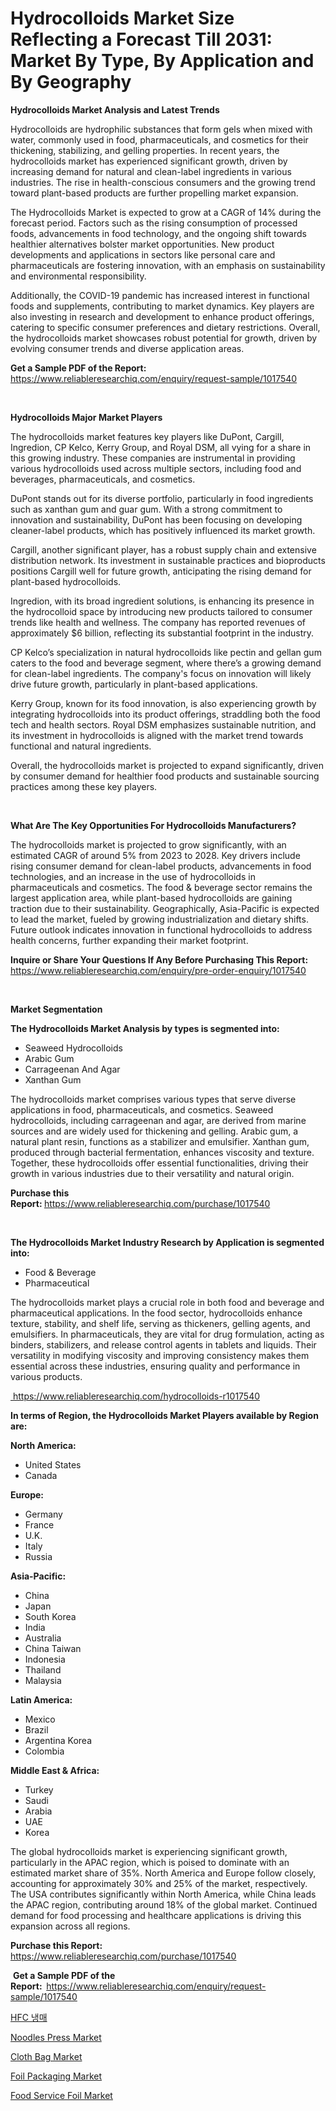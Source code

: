 <p><h1>Hydrocolloids Market Size Reflecting a Forecast Till 2031: Market By Type, By Application and By Geography</h1></p><p><strong>Hydrocolloids Market Analysis and Latest Trends</strong></p>
<p><p>Hydrocolloids are hydrophilic substances that form gels when mixed with water, commonly used in food, pharmaceuticals, and cosmetics for their thickening, stabilizing, and gelling properties. In recent years, the hydrocolloids market has experienced significant growth, driven by increasing demand for natural and clean-label ingredients in various industries. The rise in health-conscious consumers and the growing trend toward plant-based products are further propelling market expansion.</p><p>The Hydrocolloids Market is expected to grow at a CAGR of 14% during the forecast period. Factors such as the rising consumption of processed foods, advancements in food technology, and the ongoing shift towards healthier alternatives bolster market opportunities. New product developments and applications in sectors like personal care and pharmaceuticals are fostering innovation, with an emphasis on sustainability and environmental responsibility.</p><p>Additionally, the COVID-19 pandemic has increased interest in functional foods and supplements, contributing to market dynamics. Key players are also investing in research and development to enhance product offerings, catering to specific consumer preferences and dietary restrictions. Overall, the hydrocolloids market showcases robust potential for growth, driven by evolving consumer trends and diverse application areas.</p></p>
<p><strong>Get a Sample PDF of the Report:&nbsp;</strong> <a href="https://www.reliableresearchiq.com/enquiry/request-sample/1017540">https://www.reliableresearchiq.com/enquiry/request-sample/1017540</a></p>
<p>&nbsp;</p>
<p><strong>Hydrocolloids Major Market Players</strong></p>
<p><p>The hydrocolloids market features key players like DuPont, Cargill, Ingredion, CP Kelco, Kerry Group, and Royal DSM, all vying for a share in this growing industry. These companies are instrumental in providing various hydrocolloids used across multiple sectors, including food and beverages, pharmaceuticals, and cosmetics.</p><p>DuPont stands out for its diverse portfolio, particularly in food ingredients such as xanthan gum and guar gum. With a strong commitment to innovation and sustainability, DuPont has been focusing on developing cleaner-label products, which has positively influenced its market growth.</p><p>Cargill, another significant player, has a robust supply chain and extensive distribution network. Its investment in sustainable practices and bioproducts positions Cargill well for future growth, anticipating the rising demand for plant-based hydrocolloids.</p><p>Ingredion, with its broad ingredient solutions, is enhancing its presence in the hydrocolloid space by introducing new products tailored to consumer trends like health and wellness. The company has reported revenues of approximately $6 billion, reflecting its substantial footprint in the industry.</p><p>CP Kelco’s specialization in natural hydrocolloids like pectin and gellan gum caters to the food and beverage segment, where there’s a growing demand for clean-label ingredients. The company's focus on innovation will likely drive future growth, particularly in plant-based applications.</p><p>Kerry Group, known for its food innovation, is also experiencing growth by integrating hydrocolloids into its product offerings, straddling both the food tech and health sectors. Royal DSM emphasizes sustainable nutrition, and its investment in hydrocolloids is aligned with the market trend towards functional and natural ingredients.</p><p>Overall, the hydrocolloids market is projected to expand significantly, driven by consumer demand for healthier food products and sustainable sourcing practices among these key players.</p></p>
<p>&nbsp;</p>
<p><strong>What Are The Key Opportunities For Hydrocolloids Manufacturers?</strong></p>
<p><p>The hydrocolloids market is projected to grow significantly, with an estimated CAGR of around 5% from 2023 to 2028. Key drivers include rising consumer demand for clean-label products, advancements in food technologies, and an increase in the use of hydrocolloids in pharmaceuticals and cosmetics. The food & beverage sector remains the largest application area, while plant-based hydrocolloids are gaining traction due to their sustainability. Geographically, Asia-Pacific is expected to lead the market, fueled by growing industrialization and dietary shifts. Future outlook indicates innovation in functional hydrocolloids to address health concerns, further expanding their market footprint.</p></p>
<p><strong>Inquire or Share Your Questions If Any Before Purchasing This Report:</strong> <a href="https://www.reliableresearchiq.com/enquiry/pre-order-enquiry/1017540">https://www.reliableresearchiq.com/enquiry/pre-order-enquiry/1017540</a></p>
<p>&nbsp;</p>
<p><strong>Market Segmentation</strong></p>
<p><strong>The Hydrocolloids Market Analysis by types is segmented into:</strong></p>
<p><ul><li>Seaweed Hydrocolloids</li><li>Arabic Gum</li><li>Carrageenan And Agar</li><li>Xanthan Gum</li></ul></p>
<p><p>The hydrocolloids market comprises various types that serve diverse applications in food, pharmaceuticals, and cosmetics. Seaweed hydrocolloids, including carrageenan and agar, are derived from marine sources and are widely used for thickening and gelling. Arabic gum, a natural plant resin, functions as a stabilizer and emulsifier. Xanthan gum, produced through bacterial fermentation, enhances viscosity and texture. Together, these hydrocolloids offer essential functionalities, driving their growth in various industries due to their versatility and natural origin.</p></p>
<p><strong>Purchase this Report:&nbsp;</strong><a href="https://www.reliableresearchiq.com/purchase/1017540">https://www.reliableresearchiq.com/purchase/1017540</a></p>
<p>&nbsp;</p>
<p><strong>The Hydrocolloids Market Industry Research by Application is segmented into:</strong></p>
<p><ul><li>Food & Beverage</li><li>Pharmaceutical</li></ul></p>
<p><p>The hydrocolloids market plays a crucial role in both food and beverage and pharmaceutical applications. In the food sector, hydrocolloids enhance texture, stability, and shelf life, serving as thickeners, gelling agents, and emulsifiers. In pharmaceuticals, they are vital for drug formulation, acting as binders, stabilizers, and release control agents in tablets and liquids. Their versatility in modifying viscosity and improving consistency makes them essential across these industries, ensuring quality and performance in various products.</p></p>
<p><a href="https://www.reliableresearchiq.com/hydrocolloids-r1017540">&nbsp;https://www.reliableresearchiq.com/hydrocolloids-r1017540</a></p>
<p><strong>In terms of Region, the Hydrocolloids Market Players available by Region are:</strong></p>
<p>
    <p> <strong> North America: </strong>
        <ul>
            <li>United States</li>
            <li>Canada</li>
        </ul>
        </p> 
    <p> <strong> Europe: </strong>
        <ul>
            <li>Germany</li>
            <li>France</li>
            <li>U.K.</li>
            <li>Italy</li>
            <li>Russia</li>
        </ul>
        </p> 
    <p> <strong> Asia-Pacific: </strong>
        <ul>
            <li>China</li>
            <li>Japan</li>
            <li>South Korea</li>
            <li>India</li>
            <li>Australia</li>
            <li>China Taiwan</li>
            <li>Indonesia</li>
            <li>Thailand</li>
            <li>Malaysia</li>
        </ul>
        </p> 
    <p> <strong> Latin America: </strong>
        <ul>
            <li>Mexico</li>
            <li>Brazil</li>
            <li>Argentina Korea</li>
            <li>Colombia</li>
        </ul>
        </p> 
    <p> <strong> Middle East & Africa: </strong>
        <ul>
            <li>Turkey</li>
            <li>Saudi</li>
            <li>Arabia</li>
            <li>UAE</li>
            <li>Korea</li>
        </ul>
    </p>
    </p>
<p><p>The global hydrocolloids market is experiencing significant growth, particularly in the APAC region, which is poised to dominate with an estimated market share of 35%. North America and Europe follow closely, accounting for approximately 30% and 25% of the market, respectively. The USA contributes significantly within North America, while China leads the APAC region, contributing around 18% of the global market. Continued demand for food processing and healthcare applications is driving this expansion across all regions.</p></p>
<p><strong>Purchase this Report: </strong><a href="https://www.reliableresearchiq.com/purchase/1017540">https://www.reliableresearchiq.com/purchase/1017540</a></p>
<p>&nbsp;<strong>Get a Sample PDF of the Report:&nbsp;&nbsp;</strong><a href="https://www.reliableresearchiq.com/enquiry/request-sample/1017540">https://www.reliableresearchiq.com/enquiry/request-sample/1017540</a></p>
<p><strong></strong></p>
<p><p><a href="https://github.com/sougarounis/Market-Research-Report-List-6/blob/main/571650411815.md">HFC 냉매</a></p><p><a href="https://medium.com/@nguyenthithuyduong355/the-noodles-press-market-has-experienced-impressive-growth-in-recent-years-expanding-its-market-4856c10699dd">Noodles Press Market</a></p><p><a href="https://medium.com/@audieyost/in-the-cloth-bag-market-the-main-focus-is-on-keeping-costs-low-and-getting-the-most-out-of-9327322446c7">Cloth Bag Market</a></p><p><a href="https://issuu.com/reportprime-2/docs/foil-packaging-market-size-2030.ppt_bc7781235dd1c1">Foil Packaging Market</a></p><p><a href="https://issuu.com/reportprime-2/docs/food-service-foil-market-size-2030._776cc796db3f9e">Food Service Foil Market</a></p></p>